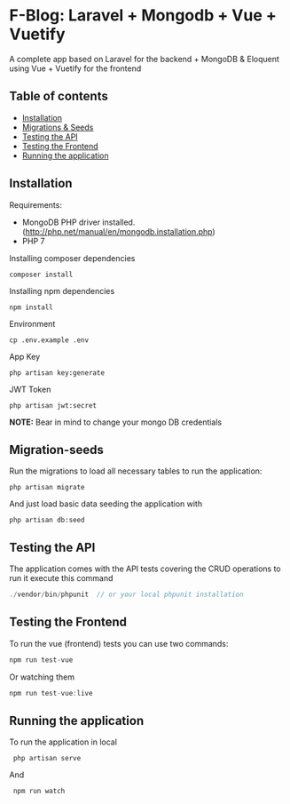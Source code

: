 F-Blog: Laravel + Mongodb + Vue + Vuetify
===============

A complete app based on Laravel for the backend + MongoDB & Eloquent using Vue + Vuetify for the frontend


Table of contents
-----------------
* [Installation](#installation)
* [Migrations & Seeds](#migration-seeds)
* [Testing the API](#testing-the-api)
* [Testing the Frontend](#testing-the-frontend)
* [Running the application](#running-the-application)

Installation
------------

Requirements:
- MongoDB PHP driver installed. (http://php.net/manual/en/mongodb.installation.php)
- PHP 7


Installing composer dependencies

```
composer install
```

Installing npm dependencies

```
npm install
```

Environment
```
cp .env.example .env
```

App Key
```
php artisan key:generate 
```

JWT Token
```
php artisan jwt:secret
```

**NOTE:** Bear in mind to change your mongo DB credentials


Migration-seeds
---------
Run the migrations to load all necessary tables to run the application:

```
php artisan migrate
```

And just load basic data seeding the application with
```
php artisan db:seed
```

Testing the API
---------

The application comes with the API tests covering the CRUD operations to run it execute this command

```php
./vendor/bin/phpunit  // or your local phpunit installation
```

Testing the Frontend
---------

To run the vue (frontend) tests you can use two commands:

```javascript
npm run test-vue
```

Or watching them
```javascript
npm run test-vue:live
```

Running the application
-------
To run the application in local 

```
 php artisan serve
```
And
```
 npm run watch
```

